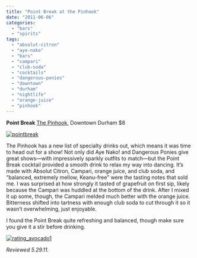 ```yaml
---
title: "Point Break at the Pinhook"
date: "2011-06-06"
categories:
  - "bars"
  - "spirits"
tags:
  - "absolut-citron"
  - "aye-nako"
  - "bars"
  - "campari"
  - "club-soda"
  - "cocktails"
  - "dangerous-ponies"
  - "downtown"
  - "durham"
  - "nightlife"
  - "orange-juice"
  - "pinhook"
---
```


**Point Break** [The Pinhook](http://thepinhook.com/ "Pinhook Website"), Downtown Durham $8

[![](http://s3.amazonaws.com/thegourmez-wpmedia/2011/05/pointbreak.jpg "pointbreak")](http://s3.amazonaws.com/thegourmez-wpmedia/2011/05/pointbreak.jpg)

The Pinhook has a new list of specialty drinks out, which means it was time to head out for a show! Not only did Aye Nako! and Dangerous Ponies give great shows—with impressively sparkly outfits to match—but the Point Break cocktail provided a smooth drink to relax my way into dancing. It’s made with Absolut Citron, Campari, orange juice, and club soda, and “balanced, extremely mellow, Keanu-free” were the tasting notes that sold me. I was surprised at how strongly it tasted of grapefruit on first sip, likely because the Campari was huddled at the bottom of the drink. After I mixed it up some, though, the Campari melded much better with the orange juice. Bitterness shifted into tartness with enough club soda to cut through it so it wasn’t overwhelming, just enjoyable.

I found the Point Break quite refreshing and balanced, though make sure you give it a stir before drinking.

[![](http://s3.amazonaws.com/thegourmez-wpmedia/2009/02/rating_avocado1.gif "rating_avocado1")](http://s3.amazonaws.com/thegourmez-wpmedia/2009/02/rating_avocado1.gif)

_Reviewed 5.29.11._
